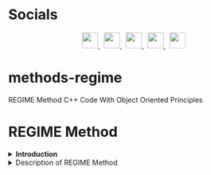 # Socials

<p align="center">
  <a href="https://discord.com/users/xaprier#6129" target="_blank" rel="noreferrer">
    <img src="https://raw.githubusercontent.com/danielcranney/readme-generator/main/public/icons/socials/discord.svg" width="32" height="32" />
  </a>&nbsp
  <a href="https://www.github.com/xaprier" target="_blank" rel="noreferrer">
    <img src="https://raw.githubusercontent.com/danielcranney/readme-generator/main/public/icons/socials/github.svg" width="32" height="32" />
  </a>&nbsp
  <a href="http://www.instagram.com/xaprier.dev" target="_blank" rel="noreferrer">
    <img src="https://raw.githubusercontent.com/danielcranney/readme-generator/main/public/icons/socials/instagram.svg" width="32" height="32" />
  </a>&nbsp
  <a href="https://www.linkedin.com/in/xaprier/" target="_blank" rel="noreferrer">
    <img src="https://raw.githubusercontent.com/danielcranney/readme-generator/main/public/icons/socials/linkedin.svg" width="32" height="32" />
  </a>&nbsp
  <a href="https://twitter.com/xaprier_dev" target="_blank" rel="noreferrer">
    <img src="https://raw.githubusercontent.com/danielcranney/readme-generator/main/public/icons/socials/twitter.svg" width="32" height="32" />
  </a>
</p>

# methods-regime
 REGIME Method C++ Code With Object Oriented Principles 

# REGIME Method
<details>
    <summary><b>Introduction</b></summary>
    <p>
    The REGIME method, initially introduced by Hinloopen, Nijkamp, and Rietveld in
1983 [6, 7] is a multiple attribute qualitative method which solves the problem
using the REGIME matrix, and a final ranking of the alternatives is done. In the
final ranking, the weight of attributes, introduced by the decision maker, is
important and can influence the results. This technique is used for ranking the
sawability of ornamental and building stones [8] and evaluation and ranking of
coastal areas [9] due to its features. The REGIME method, used in various fields,
has the following features:
    </p>
    <ul>
      <li>It is one of the compensatory methods;</li>
      <li>The attributes are independent of each other;</li>
      <li>There is no need to convert the qualitative attributes into the quantitative
attributes.</li>
    </ul>
    <p>
    In this method, the matrix of alternatives and attributes is firstly formed based on
the information received from the decision maker as in Eq. (<a href="#1.1">1.1</a>).
    </p>
    <table align="center" border="true">
        <p align="center" id="1.1"><b>(1.1)</b>X<sub>(m,n)</sub>; i = 1,...,m; j = 1,...,n</p>
        <tr>
            <td><i>r</i><sub>11</sub></td>
            <td>...</td>
            <td><i>r</i><sub>1j</sub></td>
            <td>...</td>
            <td><i>r</i><sub>1n</sub></td>
        </tr>
        <tr>
            <td>...</td>
            <td>...</td>
            <td>...</td>
            <td>...</td>
            <td>...</td>
        </tr>
        <tr>
            <td><i>r</i><sub>i1</sub></td>
            <td>...</td>
            <td><i>r</i><sub>ij</sub></td>
            <td>...</td>
            <td><i>r</i><sub>in</sub></td>
        </tr>
        <tr>
            <td>...</td>
            <td>...</td>
            <td>...</td>
            <td>...</td>
            <td>...</td>
        </tr>
        <tr>
            <td><i>r</i><sub>m1</sub></td>
            <td>...</td>
            <td><i>r</i><sub>mj</sub></td>
            <td>...</td>
            <td><i>r</i><sub>mn</sub></td>
        </tr>
    </table><br>
</details>
<details>
  <summary>Description of REGIME Method</summary>

  ## 2.1 Superiority Index
  <p>
  In decision matrix of Eq. (2.1), r<sub>ij</sub> is the element of the decision matrix for <i>i</i>th
alternative in <i>j</i>th attribute. Then, the decision maker provides the weight of
attributes [ w<sub>1</sub> ; w<sub>2</sub> ; ... ; w<sub>n</sub> ]:
  </p>
  <p>
  The set of attributes in which alternative A<sub><i>f</i></sub> is at least as good as alternative A<sub><i>l</i></sub> ,
displayed by Ê<sub><i>fl</i></sub> .
 </p>

 ## 2.2 Superiority Identifier
 <p>
 The superiority identifier is calculated by Eq. (<a href="#2.2">2.2</a>).
 </p>
 <p align="center" id="2.2">
  <img alt="Eq 2.2" src="assets/formula1.png">
  </img>
  <br>
  (2.2)
  <br>
 </p>
 <p>where <i>w<sub>j</sub></i> represents the weight of attributes provided by the decision maker.</p>

 ## 2.3 Impacts Matrix
 <p>
 This matrix is derived from ranking the alternatives based on the attributes which
rank the alternatives from decision-matrix information.
 </p>

 ## 2.4 REGIME Matrix
 <p>
  The REGIME matrix is derived from pairwise comparison of alternatives. For example, if two alternatives of <i>A<sub>1</sub> , A<sub>2</sub> &isin; A</i> are considered, the status of <i>A<sub>1</sub> , A<sub>2</sub></i> alternatives should be compared to each other in all attributes.
 </p>
 <p>
 For each <i>C<sub>j</sub></i> attribute, the <i>E<sub>fl,j</sub></i> identifier is defined for each (<i>A<sub>f</sub> , A<sub>l</sub></i>) alternative as in Eq. (<a href="#2.3">2.3</a>) [6, 9].
 </p>
 <p align="center" id="2.3">
  <img src="assets/formula2.png" alt="Eq 2.3">
  <br>
  (2.3)
 </p>
 <p>
 where (<i>r<sub>lj</sub> , r<sub>fj</sub></i> ) indicates the rank of (<i>A<sub>l</sub> , A<sub>f</sub></i> ) alternative based on the attribute <i>C<sub>j</sub></i> . When two alternatives are examined in all attributes, a vector is defined as in Eq. (<a href="#2.4">2.4</a>) [6, 9].
 </p>
 <p align="center" id="2.4">
  <img src="assets/formula3.png" alt="Eq 2.4"></img><br>(2.4)
 </p>
 <p>
 The vector of Eq. (<a href="#2.4">2.4</a>) is called the REGIME, and the total matrix is result of the REGIME vectors.
 </p>

 ## 2.5 The Guide Index
 <b>The first technique:</b> The guide index <i>Ê<sub>jl</sub></i> is introduced as in Eq. (<a href="#2.5">2.5</a>) [9].
 <p align="center" id="2.5">
  <img src="assets/formula4.png" alt="Eq 2.5"></img><br>(2.5)
 </p>
 <i>Ê<sub>fl</sub></i> obtains a final ranking of alternatives.<br>

 The second technique: The value of the best alternative is obtained by the superior identifier <i>Ê<sub>fl</sub></i>. In fact, the REGIME method is based on the <i>Ê<sub>fl</sub></i> - <i>Ê<sub>lf</sub></i> subtract. The positive result of subtract indicates that alternative <i>A<sub>f</sub></i> is superior to the alternative <i>A<sub>l</sub></i> , and the negative result demonstrates the superiority of alternative <i>A<sub>l</sub></i> over alternative <i>A<sub>f</sub></i> .
</details>